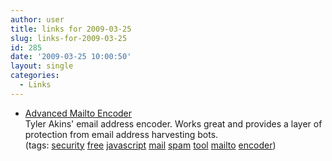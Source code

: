 ```yaml
---
author: user
title: links for 2009-03-25
slug: links-for-2009-03-25
id: 285
date: '2009-03-25 10:00:50'
layout: single
categories:
  - Links
---
```


*   [Advanced Mailto Encoder](http://rumkin.com/tools/mailto_encoder/custom.php)  
    Tyler Akins' email address encoder. Works great and provides a layer of protection from email address harvesting bots.  
    (tags: [security](http://delicious.com/superpat/security) [free](http://delicious.com/superpat/free) [javascript](http://delicious.com/superpat/javascript) [mail](http://delicious.com/superpat/mail) [spam](http://delicious.com/superpat/spam) [tool](http://delicious.com/superpat/tool) [mailto](http://delicious.com/superpat/mailto) [encoder](http://delicious.com/superpat/encoder))  
